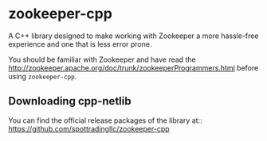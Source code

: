 # zookeeper-cpp
A C++ library designed to make working with Zookeeper a more hassle-free experience and one that is less error prone.

You should be familiar with Zookeeper and have read the http://zookeeper.apache.org/doc/trunk/zookeeperProgrammers.html before using `zookeeper-cpp`.

Downloading cpp-netlib
----------------------
You can find the official release packages of the library at::
https://github.com/spottradingllc/zookeeper-cpp
